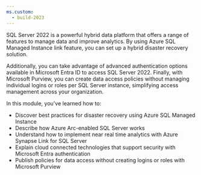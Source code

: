 ```yaml
---
ms.custom:
  - build-2023
---
```

SQL Server 2022 is a powerful hybrid data platform that offers a range of features to manage data and improve analytics. By using Azure SQL Managed Instance link feature, you can set up a hybrid disaster recovery solution. 

Additionally, you can take advantage of advanced authentication options available in Microsoft Entra ID to access SQL Server 2022. Finally, with Microsoft Purview, you can create data access policies without managing individual logins or roles per SQL Server instance, simplifying access management across your organization.

In this module, you've learned how to:

- Discover best practices for disaster recovery using Azure SQL Managed Instance
- Describe how Azure Arc-enabled SQL Server works
- Understand how to implement near real time analytics with Azure Synapse Link for SQL Server
- Explain cloud connected technologies that support security with Microsoft Entra authentication
- Publish policies for data access without creating logins or roles with Microsoft Purview
